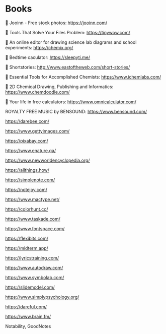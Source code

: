 # Books
🍏  Jooinn - Free stock photos:     https://jooinn.com/

🍊  Tools That Solve Your Files Problem:      https://tinywow.com/

🍓  An online editor for drawing science lab diagrams and school experiments:     https://chemix.org/

🍑  Bedtime caculator:      https://sleepyti.me/

🍓  Shortstories:     http://www.eastoftheweb.com/short-stories/

🍈  Essential Tools for Accomplished Chemists:      https://www.ichemlabs.com/

🥝  2D Chemical Drawing, Publishing and Informatics:      https://www.chemdoodle.com/

🥑  Your life in free calculators:     https://www.omnicalculator.com/

ROYALTY FREE MUSIC by BENSOUND:     https://www.bensound.com/

https://darebee.com/

https://www.gettyimages.com/

https://pixabay.com/

https://www.enature.qa/

https://www.newworldencyclopedia.org/

https://allthings.how/

https://simplenote.com/

https://notejoy.com/

https://www.mactype.net/

https://colorhunt.co/

https://www.taskade.com/

https://www.fontspace.com/

https://flexibits.com/

https://midterm.app/

https://lyricstraining.com/

https://www.autodraw.com/

https://www.symbolab.com/

https://slidemodel.com/

https://www.simplypsychology.org/

https://dareful.com/

https://www.brain.fm/

Notability, GoodNotes
